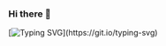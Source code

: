 ### Hi there 👋

[![Typing SVG](https://readme-typing-svg.herokuapp.com?font=Fira+Code&duration=10000&pause=500&color=04F744&width=435&lines=Hallo%2C+there!+%F0%9F%91%8B;This+is+Gromi+Chen...;Nice+to+meet+you.)](https://git.io/typing-svg)

<!--
**Gromi-CYY/Gromi-CYY** is a ✨ _special_ ✨ repository because its `README.md` (this file) appears on your GitHub profile.

[![Typing SVG](https://readme-typing-svg.herokuapp.com?font=Fira+Code&pause=1000&color=04F744&width=435&lines=Hallo%2C+there!;I'+m+Gromi+Chen.;Nice+to+meet+you.)](https://git.io/typing-svg)

Here are some ideas to get you started:

- 🔭 I’m currently working on ...
- 🌱 I’m currently learning ...
- 👯 I’m looking to collaborate on ...
- 🤔 I’m looking for help with ...
- 💬 Ask me about ...
- 📫 How to reach me: ...
- 😄 Pronouns: ...
- ⚡ Fun fact: ...
-->

